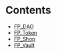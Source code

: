 

# Contents
- [FP_DAO](Faillapop_DAO.sol/contract.FP_DAO.md)
- [FP_Token](Faillapop_ERC20.sol/contract.FP_Token.md)
- [FP_Shop](Faillapop_shop.sol/contract.FP_Shop.md)
- [FP_Vault](Faillapop_vault.sol/contract.FP_Vault.md)
